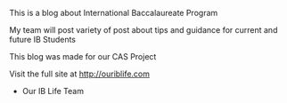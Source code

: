 This is a blog about International Baccalaureate Program

My team will post variety of post about tips and guidance for current and future IB Students

This blog was made for our CAS Project

Visit the full site at http://ouriblife.com

- Our IB Life Team
